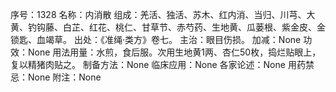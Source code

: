 序号：1328
名称：内消散
组成：羌活、独活、苏木、红内消、当归、川芎、大黄、钓钩藤、白芷、红花、桃仁、甘草节、赤芍药、生地黄、瓜蒌根、紫金皮、金锁匙、血竭草。
出处：《准绳·类方》卷七。
主治：眼目伤损。
加减：None
功效：None
用法用量：水煎，食后服。次用生地黄1两、杏仁50枚，捣烂贴眼上，复以精猪肉贴之。
制备方法：None
临床应用：None
各家论述：None
用药禁忌：None
附注：None
